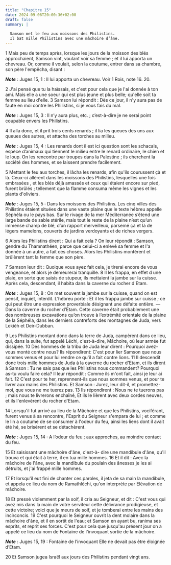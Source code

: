 ```yaml
---
title: "Chapitre 15"
date: 2024-09-06T20:00:36+02:00
draft: false
summary: |
  
  Samson met le feu aux moissons des Philistins.
  Il bat mille Philistins avec une mâchoire d’âne.
---
```



1 Mais peu de temps après, lorsque les jours de la moisson des blés approchaient, Samson vint, voulant voir sa femme ; et il lui apporta un chevreau. Or, comme il voulait, selon la coutume, entrer dans sa chambre, son père l'empêcha, disant :

***Note*** :  Juges 15, 1 : Il lui apporta un chevreau. Voir 1 Rois, note 16. 20.

2 J'ai pensé que tu la haïssais, et c'est pour cela que je l'ai donnée à ton ami. Mais elle a une soeur qui est plus jeune et plus belle; qu'elle soit ta femme au lieu d'elle. 3 Samson lui répondit : Dès ce jour, il n'y aura pas de faute en moi contre les Philistins, si je vous fais du mal.

***Note*** :  Juges 15, 3 : Il n’y aura plus, etc. ; c’est-à-dire je ne serai point coupable envers les Philistins.


4 Il alla donc, et il prit trois cents renards ; il lia les queues des uns aux queues des autres, et attacha des torches au milieu.

***Note*** :  Juges 15, 4 : Les renards dont il est ici question sont les schacals, espèce d’animaux qui tiennent le milieu entre le renard ordinaire, le chien et le loup. On les rencontre par troupes dans la Palestine ; ils cherchent la société des hommes, et se laissent prendre facilement.

5 Mettant le feu aux torches, il lâcha les renards, afin qu'ils courussent çà et là. Ceux-ci allèrent dans les moissons des Philistins, lesquelles une fois embrasées , et les blés déjà amassés et ceux qui étaient encore sur pied, furent brûlés ; tellement que la flamme consuma même les vignes et les plants d'oliviers.

***Note*** :  Juges 15, 5 : Dans les moissons des Philistins. Les cinq villes des Philistins étaient situées dans une vaste plaine que le texte hébreu appelle Séphéla ou le pays bas. Sur le rivage de la mer Méditerranée s’étend une large bande de sable stérile, mais tout le reste de la plaine n’est qu’un immense champ de blé, d’un rapport merveilleux, parsemé çà et là de légers mamelons, couverts de jardins verdoyants et de riches vergers.

6 Alors les Philistins dirent : Qui a fait cela ? On leur répondit : Samson, gendre du Thamnathéen, parce que celui-ci a enlevé sa femme et l'a donnée à un autre, a fait ces choses. Alors les Philistins montèrent et brûlèrent tant la femme que son père.

7 Samson leur dit : Quoique vous ayez fait cela, je tirerai encore de vous vengeance, et alors je demeurerai tranquille. 8 Il les frappa, en effet d une plaie, en sorte que saisis de stupeur, ils mettaient la jambe sur la cuisse. Après cela, descendant, il habita dans la caverne du rocher d'Etam.

***Note*** :  Juges 15, 8 : On met souvent la jambe sur la cuisse, quand on est pensif, inquiet, interdit. L’hébreu porte : Et il les frappa jambe sur cuisse ; ce qui peut être une expression proverbiale désignant une défaite entière. ― Dans la caverne du rocher d’Etam. Cette caverne était probablement une des nombreuses excavations qu’on trouve à l’extrémité orientale de la plaine de la Séphéla, dans les derniers contreforts des montagnes de Juda, vers Lekiéh et Deir-Dubban.


9 Les Philistins montant donc dans la terre de Juda, campèrent dans ce lieu, qui, dans la suite, fut appelé Léchi, c'est-à-dire, Mâchoire, où leur armée fut dissipée. 10 Des hommes de la tribu de Juda leur dirent : Pourquoi avez-vous monté contre nous? Ils répondirent: C'est pour lier Samson que nous sommes venus et pour lui rendre ce qu'il a fait contre lions. 11 Il descendit donc trois mille hommes de Juda à la caverne du rocher d'Etam, et ils dirent à Samson : Tu ne sais pas que les Philistins nous commandent? Pourquoi as-tu voulu faire cela? Il leur répondit : Comme ils m'ont fait, ainsi je leur ai fait. 12 C'est pour te her, reprennent-ils que nous sommes venus, et pour te livrer aux mains des Philistins. Et Samson : Jurez, leur dit-il, et promettez-moi, que vous ne me tuerez pas. 13 Ils répondirent : Nous ne te tuerons pas ; mais nous te livrerons enchaîné, Et ils le lièrent avec deux cordes neuves, et ils l'enlevèrent du rocher d'Etam.


14 Lorsqu'il fut arrivé au lieu de la Mâchoire et que les Philistins, vociférant, furent venus à sa rencontre, l'Esprit du Seigneur s'empara de lui ; et comme le lin a coutume de se consumer à l'odeur du feu, ainsi les liens dont il avait été hé, se brisèrent et se détachèrent.

***Note*** :  Juges 15, 14 : A l’odeur du feu ; aux approches, au moindre contact du feu.

15 Et saisissant une mâchoire d'âne, c'est-à- dire une mandibule d'âne, qu'il trouva et qui était à terre, il en tua mille hommes. 16 Et il dit : Avec la mâchoire de l'âne, avec la mandibule du poulain des ânesses je les ai détruits, et j'ai frappé mille hommes.


17 Et lorsqu'il eut fini de chanter ces paroles, il jeta de sa main la mandibule, et appela ce lieu du nom de Ramathléchi, qu'on interprète par Elévation de mâchoire.


18 Et pressé violemment par la soif, il cria au Seigneur, et dit : C'est vous qui avez mis dans la main de votre serviteur cette délivrance prodigieuse, et cette victoire; voici que je meurs de soif, et je tomberai entre les mains des incirconcis. 19 C'est pourquoi le Seigneur ouvrit la dent molaire dans la mâchoire d'âne, et il en sortit de l'eau; et Samson en ayant bu, ranima ses esprits, et reprit ses forces. C'est pour cela que jusqu'au présent jour on a appelé ce lieu du nom de Fontaine de l'invoquant sortie de la mâchoire.

***Note*** :  Juges 15, 19 : Fontaine de l’invoquant Elle ne devait pas être éloignée d’Etam.


20 Et Samson jugea Israël aux jours des Philistins pendant vingt ans.

